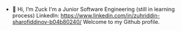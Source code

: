 - 👋 Hi, I’m Zuck
I'm a Junior Software Engineering (still in learning process)
LinkedIn: https://www.linkedin.com/in/zuhriddin-sharofiddinov-b04b80240/
Welcome to my Github profile.
